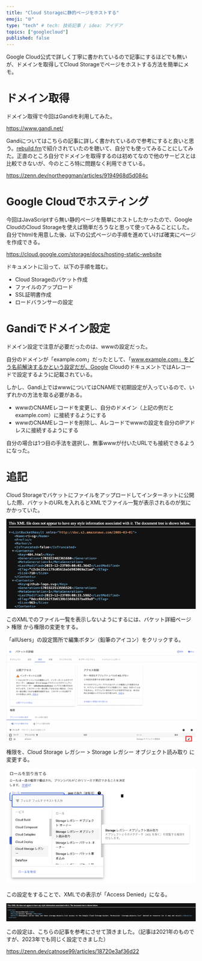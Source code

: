 ```yaml
---
title: "Cloud Storageに静的ページをホストする"
emoji: "🌐"
type: "tech" # tech: 技術記事 / idea: アイデア
topics: ["googlecloud"]
published: false
---
```


Google Cloud公式で詳しく丁寧に書かれているので記事にするほどでも無いが、ドメインを取得してCloud Storageでページをホストする方法を簡単にメモ。

# ドメイン取得

ドメイン取得で今回はGandiを利用してみた。

https://www.gandi.net/

Gandiについてはこちらの記事に詳しく書かれているので参考にすると良いと思う。[rebuild.fm](https://rebuild.fm/)で紹介されていたのを聴いて、自分でも使ってみることにしてみた。正直のところ自分でドメインを取得するのは初めてなので他のサービスとは比較できないが、今のところ特に問題なく利用できている。

https://zenn.dev/northeggman/articles/9194968d5d084c

# Google Cloudでホスティング

今回はJavaScriptすら無い静的ページを簡単にホストしたかったので、Google CloudのCloud Storageを使えば簡単だろうなと思って使ってみることにした。自分でhtmlを用意した後、以下の公式ページの手順を進めていけば確実にページを作成できる。

https://cloud.google.com/storage/docs/hosting-static-website

ドキュメントに沿って、以下の手順を踏む。

* Cloud Storageのバケット作成
* ファイルのアップロード
* SSL証明書作成
* ロードバランサーの設定

# Gandiでドメイン設定

ドメイン設定で注意が必要だったのは、wwwの設定だった。

自分のドメインが「example.com」だったとして、「www.example.com」をどう名前解決するかという設定だが、Google CloudのドキュメントではAレコードで設定するように記載されている。

しかし、Gandi上ではwwwについてはCNAMEで初期設定が入っているので、いずれかの方法を取る必要がある。

* wwwのCNAMEレコードを変更し、自分のドメイン（上記の例だとexample.com）に接続するようにする
* wwwのCNAMEレコードを削除し、Aレコードでwwwの設定を自分のIPアドレスに接続するようにする

自分の場合は1つ目の手法を選択し、無事wwwが付いたURLでも接続できるようになった。

# 追記

Cloud Storageでバケットにファイルをアップロードしてインターネットに公開した際、バケットのURLを入れるとXMLでファイル一覧が表示されるのが気にかかっていた。

![](/images/cloud-storage-xml.png)

このXMLでのファイル一覧を表示しないようにするには、バケット詳細ページ > 権限 から権限の変更をする。

「allUsers」の設定箇所で編集ボタン（鉛筆のアイコン）をクリックする。

![](/images/cloud-storage-setting-1.png)

権限を、Cloud Storage レガシー > Storage レガシー オブジェクト読み取り に変更する。

![](/images/cloud-storage-setting-2.png)

この設定をすることで、XMLでの表示が「Access Denied」になる。

![](/images/cloud-storage-xml-403.png)

この設定は、こちらの記事を参考にさせて頂きました。（記事は2021年のものですが、2023年でも同じく設定できました）

https://zenn.dev/catnose99/articles/18720e3af36d22
